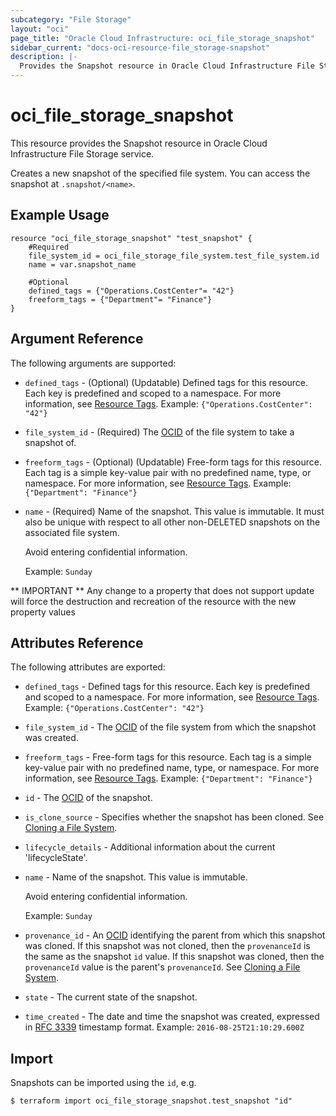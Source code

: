 ```yaml
---
subcategory: "File Storage"
layout: "oci"
page_title: "Oracle Cloud Infrastructure: oci_file_storage_snapshot"
sidebar_current: "docs-oci-resource-file_storage-snapshot"
description: |-
  Provides the Snapshot resource in Oracle Cloud Infrastructure File Storage service
---
```


# oci_file_storage_snapshot
This resource provides the Snapshot resource in Oracle Cloud Infrastructure File Storage service.

Creates a new snapshot of the specified file system. You
can access the snapshot at `.snapshot/<name>`.


## Example Usage

```hcl
resource "oci_file_storage_snapshot" "test_snapshot" {
	#Required
	file_system_id = oci_file_storage_file_system.test_file_system.id
	name = var.snapshot_name

	#Optional
	defined_tags = {"Operations.CostCenter"= "42"}
	freeform_tags = {"Department"= "Finance"}
}
```

## Argument Reference

The following arguments are supported:

* `defined_tags` - (Optional) (Updatable) Defined tags for this resource. Each key is predefined and scoped to a namespace. For more information, see [Resource Tags](https://docs.cloud.oracle.com/iaas/Content/General/Concepts/resourcetags.htm). Example: `{"Operations.CostCenter": "42"}` 
* `file_system_id` - (Required) The [OCID](https://docs.cloud.oracle.com/iaas/Content/General/Concepts/identifiers.htm) of the file system to take a snapshot of.
* `freeform_tags` - (Optional) (Updatable) Free-form tags for this resource. Each tag is a simple key-value pair with no predefined name, type, or namespace. For more information, see [Resource Tags](https://docs.cloud.oracle.com/iaas/Content/General/Concepts/resourcetags.htm). Example: `{"Department": "Finance"}` 
* `name` - (Required) Name of the snapshot. This value is immutable. It must also be unique with respect to all other non-DELETED snapshots on the associated file system.

	Avoid entering confidential information.

	Example: `Sunday` 


** IMPORTANT **
Any change to a property that does not support update will force the destruction and recreation of the resource with the new property values

## Attributes Reference

The following attributes are exported:

* `defined_tags` - Defined tags for this resource. Each key is predefined and scoped to a namespace. For more information, see [Resource Tags](https://docs.cloud.oracle.com/iaas/Content/General/Concepts/resourcetags.htm). Example: `{"Operations.CostCenter": "42"}` 
* `file_system_id` - The [OCID](https://docs.cloud.oracle.com/iaas/Content/General/Concepts/identifiers.htm) of the file system from which the snapshot was created. 
* `freeform_tags` - Free-form tags for this resource. Each tag is a simple key-value pair with no predefined name, type, or namespace. For more information, see [Resource Tags](https://docs.cloud.oracle.com/iaas/Content/General/Concepts/resourcetags.htm). Example: `{"Department": "Finance"}` 
* `id` - The [OCID](https://docs.cloud.oracle.com/iaas/Content/General/Concepts/identifiers.htm) of the snapshot.
* `is_clone_source` - Specifies whether the snapshot has been cloned. See [Cloning a File System](https://docs.cloud.oracle.com/iaas/Content/File/Tasks/cloningafilesystem.htm). 
* `lifecycle_details` - Additional information about the current 'lifecycleState'.
* `name` - Name of the snapshot. This value is immutable.

	Avoid entering confidential information.

	Example: `Sunday` 
* `provenance_id` - An [OCID](https://docs.cloud.oracle.com/iaas/Content/General/Concepts/identifiers.htm) identifying the parent from which this snapshot was cloned. If this snapshot was not cloned, then the `provenanceId` is the same as the snapshot `id` value. If this snapshot was cloned, then the `provenanceId` value is the parent's `provenanceId`. See [Cloning a File System](https://docs.cloud.oracle.com/iaas/Content/File/Tasks/cloningafilesystem.htm). 
* `state` - The current state of the snapshot.
* `time_created` - The date and time the snapshot was created, expressed in [RFC 3339](https://tools.ietf.org/rfc/rfc3339) timestamp format.  Example: `2016-08-25T21:10:29.600Z` 

## Import

Snapshots can be imported using the `id`, e.g.

```
$ terraform import oci_file_storage_snapshot.test_snapshot "id"
```

